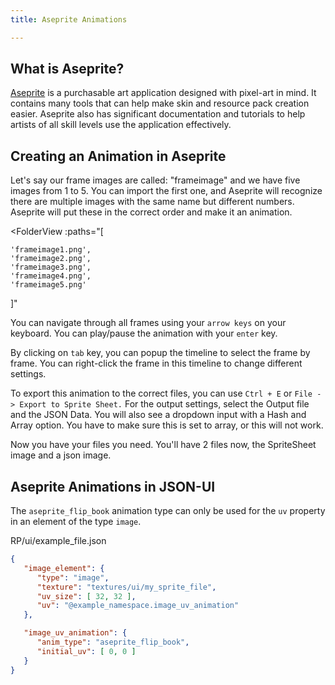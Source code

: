 ```yaml
---
title: Aseprite Animations

---
```


## What is Aseprite?
[Aseprite](https://www.aseprite.org/) is a purchasable art application designed with pixel-art in mind. 
It contains many tools that can help make skin and resource pack creation easier. 
Aseprite also has significant documentation and tutorials to help artists of all skill levels use the application effectively.

## Creating an Animation in Aseprite
Let's say our frame images are called: "frameimage" and we have five images from 1 to 5.
You can import the first one, and Aseprite will recognize there are multiple images with the same name but different numbers.
Aseprite will put these in the correct order and make it an animation.

<FolderView
:paths="[

    'frameimage1.png',
    'frameimage2.png',
    'frameimage3.png',
    'frameimage4.png',
    'frameimage5.png'

]"
></FolderView>


You can navigate through all frames using your `arrow keys` on your keyboard.
You can play/pause the animation with your `enter` key.

By clicking on `tab` key, you can popup the timeline to select the frame by frame.
You can right-click the frame in this timeline to change different settings.

To export this animation to the correct files, you can use `Ctrl + E` or `File -> Export to Sprite Sheet.`
For the output settings, select the Output file and the JSON Data.
You will also see a dropdown input with a Hash and Array option.
You have to make sure this is set to array, or this will not work.

Now you have your files you need.
You'll have 2 files now, the SpriteSheet image and a json image.

## Aseprite Animations in JSON-UI
The `aseprite_flip_book` animation type can only be used for the `uv` property in an element of the type `image`.


<CodeHeader>RP/ui/example_file.json</CodeHeader>
```json
{
   "image_element": {
	  "type": "image",
	  "texture": "textures/ui/my_sprite_file",
	  "uv_size": [ 32, 32 ],
	  "uv": "@example_namespace.image_uv_animation"
   },

   "image_uv_animation": {
	  "anim_type": "aseprite_flip_book",
	  "initial_uv": [ 0, 0 ]
   }
}
```



